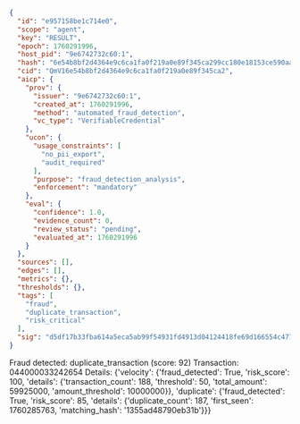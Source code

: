 ```json
{
  "id": "e957158be1c714e0",
  "scope": "agent",
  "key": "RESULT",
  "epoch": 1760291996,
  "host_pid": "9e6742732c60:1",
  "hash": "6e54b8bf2d4364e9c6ca1fa0f219a0e89f345ca299cc180e18153ce590aa86d0",
  "cid": "QmV16e54b8bf2d4364e9c6ca1fa0f219a0e89f345ca2",
  "aicp": {
    "prov": {
      "issuer": "9e6742732c60:1",
      "created_at": 1760291996,
      "method": "automated_fraud_detection",
      "vc_type": "VerifiableCredential"
    },
    "ucon": {
      "usage_constraints": [
        "no_pii_export",
        "audit_required"
      ],
      "purpose": "fraud_detection_analysis",
      "enforcement": "mandatory"
    },
    "eval": {
      "confidence": 1.0,
      "evidence_count": 0,
      "review_status": "pending",
      "evaluated_at": 1760291996
    }
  },
  "sources": [],
  "edges": [],
  "metrics": {},
  "thresholds": {},
  "tags": [
    "fraud",
    "duplicate_transaction",
    "risk_critical"
  ],
  "sig": "d5df17b33fba614a5eca5ab99f54931fd4913d04124418fe69d166554c4775f8"
}
```

Fraud detected: duplicate_transaction (score: 92)
Transaction: 044000033242654
Details: {'velocity': {'fraud_detected': True, 'risk_score': 100, 'details': {'transaction_count': 188, 'threshold': 50, 'total_amount': 59925000, 'amount_threshold': 10000000}}, 'duplicate': {'fraud_detected': True, 'risk_score': 85, 'details': {'duplicate_count': 187, 'first_seen': 1760285763, 'matching_hash': '1355ad48790eb31b'}}}